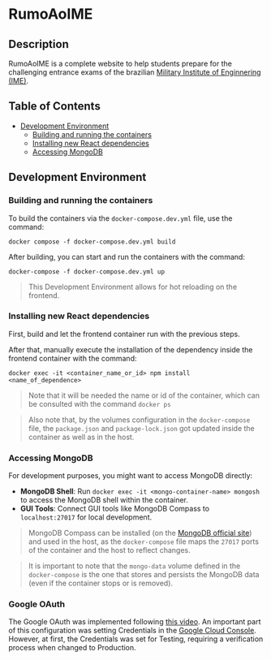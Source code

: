 # RumoAoIME

## Description

RumoAoIME is a complete website to help students prepare for the challenging entrance exams of the brazilian [Military Institute of Enginnering (IME)](https://www.ime.eb.mil.br/en/).

## Table of Contents

- [Development Environment](#development-environment)
    - [Building and running the containers](#building-and-running-the-containers)
    - [Installing new React dependencies](#installing-new-react-dependencies)
    - [Accessing MongoDB](#accessing-mongodb)


## Development Environment

### Building and running the containers

To build the containers via the ```docker-compose.dev.yml``` file, use the command:

```
docker compose -f docker-compose.dev.yml build
```

After building, you can start and run the containers with the command:

```
docker-compose -f docker-compose.dev.yml up
```

> This Development Environment allows for hot reloading on the frontend.

### Installing new React dependencies

First, build and let the frontend container run with the previous steps.

After that, manually execute the installation of the dependency inside the frontend container with the command:


```
docker exec -it <container_name_or_id> npm install <name_of_dependence>
```

> Note that it will be needed the name or id of the container, which can be consulted with the command ```docker ps```

> Also note that, by the volumes configuration in the `docker-compose` file, the ```package.json``` and ```package-lock.json``` got updated inside the container as well as in the host.

### Accessing MongoDB

For development purposes, you might want to access MongoDB directly:

*   **MongoDB Shell**: Run `docker exec -it <mongo-container-name> mongosh` to access the MongoDB shell within the container.
*   **GUI Tools**: Connect GUI tools like MongoDB Compass to `localhost:27017` for local development.

> MongoDB Compass can be installed (on the [MongoDB official site](https://www.mongodb.com/try/download/shell)) and used in the host, as the ```docker-compose``` file maps the ```27017``` ports of the container and the host to reflect changes.

> It is important to note that the ```mongo-data``` volume defined in the ```docker-compose``` is the one that stores and persists the MongoDB data (even if the container stops or is removed).

### Google OAuth

The Google OAuth was implemented following [this video](https://www.youtube.com/watch?v=UUJfTsn6S_Y&ab_channel=CodeWithMasood).
An important part of this configuration was setting Credentials in the [Google Cloud Console](https://console.cloud.google.com/).
However, at first, the Credentials was set for Testing, requiring a verification process when changed to Production.
